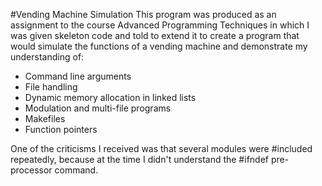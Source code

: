 #Vending Machine Simulation
This program was produced as an assignment to the course Advanced Programming Techniques in which I was given skeleton code and told to extend it to create a program that would simulate the functions of a vending machine and demonstrate my understanding of:

* Command line arguments
* File handling
* Dynamic memory allocation in linked lists
* Modulation and multi-file programs
* Makefiles
* Function pointers

One of the criticisms I received was that several modules were #included repeatedly, because at the time I didn't understand 
the #ifndef pre-processor command.
